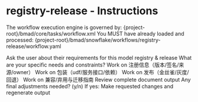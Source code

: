# registry-release - Instructions

<critical>The workflow execution engine is governed by: {project-root}/bmad/core/tasks/workflow.xml</critical>
<critical>You MUST have already loaded and processed: {project-root}/bmad/snowflake/workflows/registry-release/workflow.yaml</critical>

<workflow>

<step n="1" goal="Understand Requirements">
<action>Ask the user about their requirements for this model registry & release</action>
<ask>What are your specific needs and constraints?</ask>
</step>

<step n="2" goal="注册信息（版本/签名/来源/Owner）">
<action>Work on 注册信息（版本/签名/来源/owner）</action>
<template-output section="registry"/>
</step>

<step n="3" goal="包装（UDF/服务接口/依赖）">
<action>Work on 包装（udf/服务接口/依赖）</action>
<template-output section="packaging"/>
</step>

<step n="4" goal="发布（金丝雀/灰度/回退）">
<action>Work on 发布（金丝雀/灰度/回退）</action>
<template-output section="rollout"/>
</step>

<step n="5" goal="兼容/弃用与迁移指南">
<action>Work on 兼容/弃用与迁移指南</action>
<template-output section="compatibility"/>
</step>

<step n="6" goal="Review and Finalize">
<action>Review complete document output</action>
<ask>Any final adjustments needed? (y/n)</ask>
<check>If yes:</check>
  <action>Make requested changes and regenerate output</action>
</step>

</workflow>
